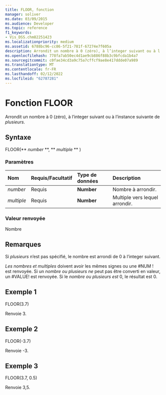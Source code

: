 ```yaml
---
title: FLOOR, fonction
manager: soliver
ms.date: 03/09/2015
ms.audience: Developer
ms.topic: reference
f1_keywords:
- Vis_DSS.chm82251423
ms.localizationpriority: medium
ms.assetid: 6788bc96-cc86-5f21-781f-67274e7f605a
description: Arrondit un nombre à 0 (zéro), à l’integer suivant ou à l’instance suivante de plusieurs.
ms.openlocfilehash: 778fa7ab50ec4d1ae9cb886f88b3c9bfcda1b4a7
ms.sourcegitcommit: c0fae34cd3a9c75a7cffcf9ae8e417ddde07a989
ms.translationtype: MT
ms.contentlocale: fr-FR
ms.lasthandoff: 02/12/2022
ms.locfileid: "62787281"
---
```

# <a name="floor-function"></a>Fonction FLOOR

Arrondit un nombre à 0 (zéro), à l’integer suivant ou à l’instance suivante de  _plusieurs_.
  
## <a name="syntax"></a>Syntaxe

FLOOR(** *number* **, ** *multiple* ** ) 
  
### <a name="parameters"></a>Paramètres

|**Nom**|**Requis/Facultatif**|**Type de données**|**Description**|
|:-----|:-----|:-----|:-----|
| _number_ <br/> |Requis  <br/> |**Number** <br/> |Nombre à arrondir. |
| _multiple_ <br/> |Requis  <br/> |**Number** <br/> |Multiple vers lequel arrondir. |
   
### <a name="return-value"></a>Valeur renvoyée

Nombre
  
## <a name="remarks"></a>Remarques

Si  _plusieurs_ n’est pas spécifié, le nombre est arrondi de 0 à l’integer suivant. 
  
 _Les_  _nombres et multiples_ doivent avoir les mêmes signes ou une #NUM ! est renvoyée. Si un  _nombre ou_  _plusieurs ne_ peut pas être converti en valeur, un #VALUE! est renvoyée. Si le  _nombre ou_  _plusieurs est_ 0, le résultat est 0. 
  
## <a name="example-1"></a>Exemple 1

FLOOR(3.7)
  
Renvoie 3.
  
## <a name="example-2"></a>Exemple 2

FLOOR(-3.7)
  
Renvoie -3.
  
## <a name="example-3"></a>Exemple 3

FLOOR(3.7, 0.5)
  
Renvoie 3,5.
  

